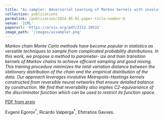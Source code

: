 ```yaml
---
title: "Ai-sampler: Adversarial Learning of Markov kernels with involutive maps"
collection: publications
permalink: /publication/2024-05-01-paper-title-number-6
venue: 'ICML'
paperurl: 'https://arxiv.org/pdf/2312.10531'
image_path: '/images/aisampler.png'
---
```


*Markov chain Monte Carlo methods have become popular in statistics as versatile techniques to sample from complicated probability distributions. In this work, we propose a method to parameter- ize and train transition kernels of Markov chains to achieve efficient sampling and good mixing. This training procedure minimizes the total variation distance between the stationary distribution of the chain and the empirical distribution of the data. Our approach leverages involutive Metropolis-Hastings kernels constructed from reversible neural networks that ensure detailed balance by construction. We find that reversibility also implies C2-equivariance of the discriminator function which can be used to restrict its function space.*

[PDF from arxiv](https://arxiv.org/pdf/2406.02490)

<p>Evgenii Egorov<sup>*</sup>, Ricardo Valperga<sup>*</sup>, Efstratios Gavves.</p>





